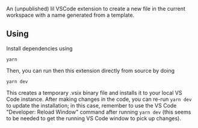 An (unpublished) lil VSCode extension to create a new file in the current
workspace with a name generated from a template.

## Using

Install dependencies using

    yarn

Then, you can run then this extension directly from source by doing

    yarn dev

This creates a temporary .vsix binary file and installs it to your local VS Code
instance. After making changes in the code, you can re-run `yarn dev` to update
the installation; in this case, remember to use the VS Code "Developer: Reload
Window" command after running `yarn dev` (this seems to be needed to get the
running VS Code window to pick up changes).
